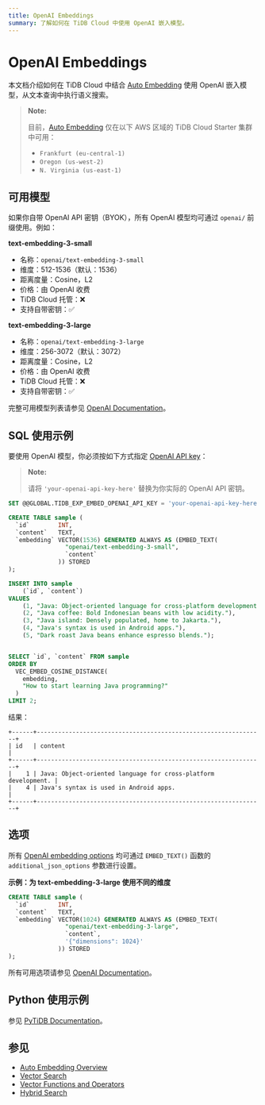 ```yaml
---
title: OpenAI Embeddings
summary: 了解如何在 TiDB Cloud 中使用 OpenAI 嵌入模型。
---
```


# OpenAI Embeddings

本文档介绍如何在 TiDB Cloud 中结合 [Auto Embedding](/tidb-cloud/vector-search-auto-embedding-overview.md) 使用 OpenAI 嵌入模型，从文本查询中执行语义搜索。

> **Note:**
>
> 目前，[Auto Embedding](/tidb-cloud/vector-search-auto-embedding-overview.md) 仅在以下 AWS 区域的 TiDB Cloud Starter 集群中可用：
>
> - `Frankfurt (eu-central-1)`
> - `Oregon (us-west-2)`
> - `N. Virginia (us-east-1)`

## 可用模型

如果你自带 OpenAI API 密钥（BYOK），所有 OpenAI 模型均可通过 `openai/` 前缀使用。例如：

**text-embedding-3-small**

- 名称：`openai/text-embedding-3-small`
- 维度：512-1536（默认：1536）
- 距离度量：Cosine，L2
- 价格：由 OpenAI 收费
- TiDB Cloud 托管：❌
- 支持自带密钥：✅

**text-embedding-3-large**

- 名称：`openai/text-embedding-3-large`
- 维度：256-3072（默认：3072）
- 距离度量：Cosine，L2
- 价格：由 OpenAI 收费
- TiDB Cloud 托管：❌
- 支持自带密钥：✅

完整可用模型列表请参见 [OpenAI Documentation](https://platform.openai.com/docs/guides/embeddings)。

## SQL 使用示例

要使用 OpenAI 模型，你必须按如下方式指定 [OpenAI API key](https://platform.openai.com/api-keys)：

> **Note:**
>
> 请将 `'your-openai-api-key-here'` 替换为你实际的 OpenAI API 密钥。

```sql
SET @@GLOBAL.TIDB_EXP_EMBED_OPENAI_API_KEY = 'your-openai-api-key-here';

CREATE TABLE sample (
  `id`        INT,
  `content`   TEXT,
  `embedding` VECTOR(1536) GENERATED ALWAYS AS (EMBED_TEXT(
                "openai/text-embedding-3-small",
                `content`
              )) STORED
);

INSERT INTO sample
    (`id`, `content`)
VALUES
    (1, "Java: Object-oriented language for cross-platform development."),
    (2, "Java coffee: Bold Indonesian beans with low acidity."),
    (3, "Java island: Densely populated, home to Jakarta."),
    (4, "Java's syntax is used in Android apps."),
    (5, "Dark roast Java beans enhance espresso blends.");


SELECT `id`, `content` FROM sample
ORDER BY
  VEC_EMBED_COSINE_DISTANCE(
    embedding,
    "How to start learning Java programming?"
  )
LIMIT 2;
```

结果：

```
+------+----------------------------------------------------------------+
| id   | content                                                        |
+------+----------------------------------------------------------------+
|    1 | Java: Object-oriented language for cross-platform development. |
|    4 | Java's syntax is used in Android apps.                         |
+------+----------------------------------------------------------------+
```

## 选项

所有 [OpenAI embedding options](https://platform.openai.com/docs/api-reference/embeddings/create) 均可通过 `EMBED_TEXT()` 函数的 `additional_json_options` 参数进行设置。

**示例：为 text-embedding-3-large 使用不同的维度**

```sql
CREATE TABLE sample (
  `id`        INT,
  `content`   TEXT,
  `embedding` VECTOR(1024) GENERATED ALWAYS AS (EMBED_TEXT(
                "openai/text-embedding-3-large",
                `content`,
                '{"dimensions": 1024}'
              )) STORED
);
```

所有可用选项请参见 [OpenAI Documentation](https://platform.openai.com/docs/api-reference/embeddings/create)。

## Python 使用示例

参见 [PyTiDB Documentation](https://pingcap.github.io/ai/guides/auto-embedding/)。

## 参见

- [Auto Embedding Overview](/tidb-cloud/vector-search-auto-embedding-overview.md)
- [Vector Search](/vector-search/vector-search-overview.md)
- [Vector Functions and Operators](/vector-search/vector-search-functions-and-operators.md)
- [Hybrid Search](/tidb-cloud/vector-search-hybrid-search.md)
